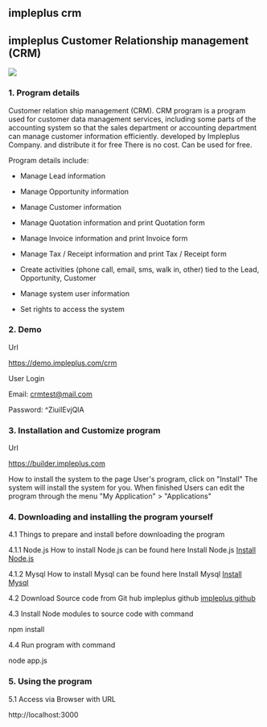<h2>impleplus crm</h2>

<h2>impleplus Customer Relationship management (CRM)</h2>

<img src="https://impleplus.com/static/builder/crm.png">

<h3>1. Program details</h3>

 Customer relation ship management (CRM). CRM program is a program used for customer data management services, including some parts of the accounting system so that the sales department or accounting department can manage customer information efficiently. developed by Impleplus Company. and distribute it for free There is no cost. Can be used for free.

Program details include:

- Manage Lead information

- Manage Opportunity information

- Manage Customer information

- Manage Quotation information and print Quotation form

- Manage Invoice information and print Invoice form

- Manage Tax / Receipt information and print Tax / Receipt form

- Create activities (phone call, email, sms, walk in, other) tied to the Lead, Opportunity, Customer

- Manage system user information

- Set rights to access the system


<h3>2. Demo</h3>

Url

https://demo.impleplus.com/crm

User Login

Email: crmtest@mail.com

Password: ^ZiuiIEvjQlA

<h3>3. Installation and Customize program</h3>

Url

https://builder.impleplus.com

How to install the system to the page User's program, click on "Install" The system will install the system for you. When finished Users can edit the program through the menu "My Application" > "Applications"

<h3>4. Downloading and installing the program yourself</h3>

4.1 Things to prepare and install before downloading the program

4.1.1 Node.js How to install Node.js can be found here Install Node.js <a href="https://nodejs.org/en/learn/getting-started/how-to-install-nodejs" target="_blank">Install Node.js</a>

4.1.2 Mysql How to install Mysql can be found here Install Mysql  <a href="https://dev.mysql.com/doc/mysql-installation-excerpt/5.7/en/preface.html" target="_blank">Install Mysql</a>

4.2 Download Source code from Git hub impleplus github <a href="https://github.com/impleplus" target="_blank">impleplus github</a>

4.3 Install Node modules to source code with command

npm install

4.4 Run program with command

node app.js

<h3>5. Using the program</h3>

5.1 Access via Browser with URL

http://localhost:3000

